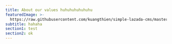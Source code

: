 ```yaml
---
title: About our values huhuhuhuhuhuhu
featuredImage: >-
  https://raw.githubusercontent.com/kuangthien/simple-lazada-cms/master/public/images/uploads/12791090_10153215926741503_5300814652029003915_n.jpg
subtitle: hahaha
section1: test
section2: ok
---
```


